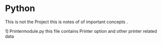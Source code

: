 # Python
This is not the Project this is notes of of important concepts .

1] Printermodule.py this file contains Printer option and other printer related data   
